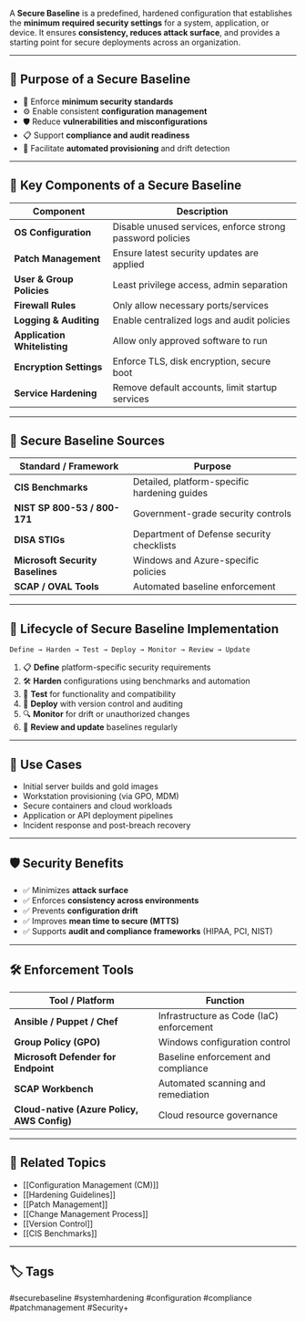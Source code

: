 A **Secure Baseline** is a predefined, hardened configuration that establishes the **minimum required security settings** for a system, application, or device. It ensures **consistency, reduces attack surface**, and provides a starting point for secure deployments across an organization.

---

## 🎯 Purpose of a Secure Baseline

- 🔐 Enforce **minimum security standards**
- ⚙️ Enable consistent **configuration management**
- 🛡 Reduce **vulnerabilities and misconfigurations**
- 📋 Support **compliance and audit readiness**
- 🔄 Facilitate **automated provisioning** and drift detection

---

## 🧱 Key Components of a Secure Baseline

| Component                  | Description                                                  |
|----------------------------|--------------------------------------------------------------|
| **OS Configuration**       | Disable unused services, enforce strong password policies    |
| **Patch Management**       | Ensure latest security updates are applied                   |
| **User & Group Policies**  | Least privilege access, admin separation                     |
| **Firewall Rules**         | Only allow necessary ports/services                          |
| **Logging & Auditing**     | Enable centralized logs and audit policies                   |
| **Application Whitelisting**| Allow only approved software to run                         |
| **Encryption Settings**    | Enforce TLS, disk encryption, secure boot                    |
| **Service Hardening**      | Remove default accounts, limit startup services              |

---

## 🧰 Secure Baseline Sources

| Standard / Framework             | Purpose                                  |
|----------------------------------|------------------------------------------|
| **CIS Benchmarks**               | Detailed, platform-specific hardening guides |
| **NIST SP 800-53 / 800-171**     | Government-grade security controls       |
| **DISA STIGs**                   | Department of Defense security checklists |
| **Microsoft Security Baselines** | Windows and Azure-specific policies      |
| **SCAP / OVAL Tools**            | Automated baseline enforcement            |

---

## 🔁 Lifecycle of Secure Baseline Implementation

```text
Define → Harden → Test → Deploy → Monitor → Review → Update
```

1. 📋 **Define** platform-specific security requirements
2. 🛠 **Harden** configurations using benchmarks and automation
3. 🧪 **Test** for functionality and compatibility
4. 🚀 **Deploy** with version control and auditing
5. 🔍 **Monitor** for drift or unauthorized changes
6. 🔁 **Review and update** baselines regularly

---

## 🧠 Use Cases

- Initial server builds and gold images
- Workstation provisioning (via GPO, MDM)
- Secure containers and cloud workloads
- Application or API deployment pipelines
- Incident response and post-breach recovery

---

## 🛡 Security Benefits

- ✅ Minimizes **attack surface**
- ✅ Enforces **consistency across environments**
- ✅ Prevents **configuration drift**
- ✅ Improves **mean time to secure (MTTS)**
- ✅ Supports **audit and compliance frameworks** (HIPAA, PCI, NIST)

---

## 🛠 Enforcement Tools

|Tool / Platform|Function|
|---|---|
|**Ansible / Puppet / Chef**|Infrastructure as Code (IaC) enforcement|
|**Group Policy (GPO)**|Windows configuration control|
|**Microsoft Defender for Endpoint**|Baseline enforcement and compliance|
|**SCAP Workbench**|Automated scanning and remediation|
|**Cloud-native (Azure Policy, AWS Config)**|Cloud resource governance|

---

## 📎 Related Topics

- [[Configuration Management (CM)]]
- [[Hardening Guidelines]]
- [[Patch Management]]
- [[Change Management Process]]
- [[Version Control]]
- [[CIS Benchmarks]]

---

## 🏷 Tags

#securebaseline #systemhardening #configuration #compliance #patchmanagement #Security+